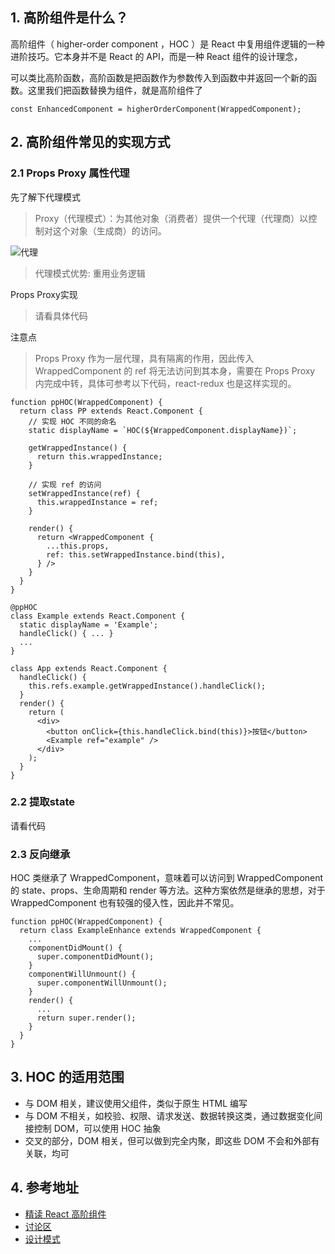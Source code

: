 ## 1. 高阶组件是什么？

高阶组件（ higher-order component ，HOC ）是 React 中复用组件逻辑的一种进阶技巧。它本身并不是 React 的 API，而是一种 React 组件的设计理念，

可以类比高阶函数，高阶函数是把函数作为参数传入到函数中并返回一个新的函数。这里我们把函数替换为组件，就是高阶组件了

`const EnhancedComponent = higherOrderComponent(WrappedComponent);`

## 2. 高阶组件常见的实现方式

### 2.1 Props Proxy 属性代理

先了解下代理模式

> Proxy（代理模式）：为其他对象（消费者）提供一个代理（代理商）以控制对这个对象（生成商）的访问。

![代理](https://raw.githubusercontent.com/winfredwyw/notes/master/assets/201902/%E4%BB%A3%E7%90%86%E6%A8%A1%E5%BC%8F.jpg)

> 代理模式优势: 重用业务逻辑

Props Proxy实现

> 请看具体代码

注意点

> Props Proxy 作为一层代理，具有隔离的作用，因此传入 WrappedComponent 的 ref 将无法访问到其本身，需要在 Props Proxy 内完成中转，具体可参考以下代码，react-redux 也是这样实现的。

```
function ppHOC(WrappedComponent) {
  return class PP extends React.Component {
    // 实现 HOC 不同的命名
    static displayName = `HOC(${WrappedComponent.displayName})`;

    getWrappedInstance() {
      return this.wrappedInstance;
    }

    // 实现 ref 的访问
    setWrappedInstance(ref) {
      this.wrappedInstance = ref;
    }

    render() {
      return <WrappedComponent {
        ...this.props,
        ref: this.setWrappedInstance.bind(this),
      } />
    }
  }
}

@ppHOC
class Example extends React.Component {
  static displayName = 'Example';
  handleClick() { ... }
  ...
}

class App extends React.Component {
  handleClick() {
    this.refs.example.getWrappedInstance().handleClick();
  }
  render() {
    return (
      <div>
        <button onClick={this.handleClick.bind(this)}>按钮</button>
        <Example ref="example" />
      </div>  
    );
  }
}
```

### 2.2 提取state

请看代码

### 2.3 反向继承

HOC 类继承了 WrappedComponent，意味着可以访问到 WrappedComponent 的 state、props、生命周期和 render 等方法。这种方案依然是继承的思想，对于 WrappedComponent 也有较强的侵入性，因此并不常见。

```
function ppHOC(WrappedComponent) {
  return class ExampleEnhance extends WrappedComponent {
    ...
    componentDidMount() {
      super.componentDidMount();
    }
    componentWillUnmount() {
      super.componentWillUnmount();
    }
    render() {
      ...
      return super.render();
    }
  }
}
```


## 3. HOC 的适用范围

- 与 DOM 相关，建议使用父组件，类似于原生 HTML 编写
- 与 DOM 不相关，如校验、权限、请求发送、数据转换这类，通过数据变化间接控制 DOM，可以使用 HOC 抽象
- 交叉的部分，DOM 相关，但可以做到完全内聚，即这些 DOM 不会和外部有关联，均可


## 4. 参考地址

- [精读 React 高阶组件](https://github.com/dt-fe/weekly/blob/v2/012.%E7%B2%BE%E8%AF%BB%20React%20%E9%AB%98%E9%98%B6%E7%BB%84%E4%BB%B6.md)
- [讨论区](https://github.com/dt-fe/weekly/issues/18)
- [设计模式](https://github.com/CyC2018/CS-Notes/blob/master/docs/notes/%E8%AE%BE%E8%AE%A1%E6%A8%A1%E5%BC%8F.md)
